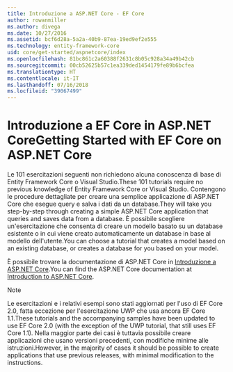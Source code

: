 ```yaml
---
title: Introduzione a ASP.NET Core - EF Core
author: rowanmiller
ms.author: divega
ms.date: 10/27/2016
ms.assetid: bcf6d28a-5a2a-40b9-87ea-19ed9ef2e555
ms.technology: entity-framework-core
uid: core/get-started/aspnetcore/index
ms.openlocfilehash: 81bc861c2a60388f2631c8b05c928a34a49b42cb
ms.sourcegitcommit: 00cb52625b57c1ea339ded1454179fe89b6bcfea
ms.translationtype: HT
ms.contentlocale: it-IT
ms.lasthandoff: 07/16/2018
ms.locfileid: "39067499"
---
```

# <a name="getting-started-with-ef-core-on-aspnet-core"></a><span data-ttu-id="12d62-102">Introduzione a EF Core in ASP.NET Core</span><span class="sxs-lookup"><span data-stu-id="12d62-102">Getting Started with EF Core on ASP.NET Core</span></span>

<span data-ttu-id="12d62-103">Le 101 esercitazioni seguenti non richiedono alcuna conoscenza di base di Entity Framework Core o Visual Studio.</span><span class="sxs-lookup"><span data-stu-id="12d62-103">These 101 tutorials require no previous knowledge of Entity Framework Core or Visual Studio.</span></span> <span data-ttu-id="12d62-104">Contengono le procedure dettagliate per creare una semplice applicazione di ASP.NET Core che esegue query e salva i dati da un database.</span><span class="sxs-lookup"><span data-stu-id="12d62-104">They will take you step-by-step through creating a simple ASP.NET Core application that queries and saves data from a database.</span></span> <span data-ttu-id="12d62-105">È possibile scegliere un'esercitazione che consenta di creare un modello basato su un database esistente o in cui viene creato automaticamente un database in base al modello dell'utente.</span><span class="sxs-lookup"><span data-stu-id="12d62-105">You can choose a tutorial that creates a model based on an existing database, or creates a database for you based on your model.</span></span>

<span data-ttu-id="12d62-106">È possibile trovare la documentazione di ASP.NET Core in [Introduzione a ASP.NET Core](/aspnet/core/).</span><span class="sxs-lookup"><span data-stu-id="12d62-106">You can find the ASP.NET Core documentation at [Introduction to ASP.NET Core](/aspnet/core/).</span></span>

> [!NOTE]  
> <span data-ttu-id="12d62-107">Le esercitazioni e i relativi esempi sono stati aggiornati per l'uso di EF Core 2.0, fatta eccezione per l'esercitazione UWP che usa ancora EF Core 1.1.</span><span class="sxs-lookup"><span data-stu-id="12d62-107">These tutorials and the accompanying samples have been updated to use EF Core 2.0 (with the exception of the UWP tutorial, that still uses EF Core 1.1).</span></span> <span data-ttu-id="12d62-108">Nella maggior parte dei casi è tuttavia possibile creare applicazioni che usano versioni precedenti, con modifiche minime alle istruzioni.</span><span class="sxs-lookup"><span data-stu-id="12d62-108">However, in the majority of cases it should be possible to create applications that use previous releases, with minimal modification to the instructions.</span></span>
